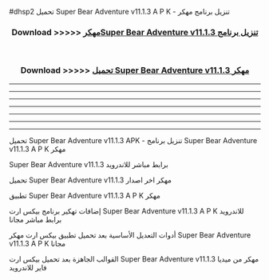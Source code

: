 #dhsp2 تحميل Super Bear Adventure v11.1.3 A P K - تنزيل برنامج مهكر



<div align="center">
<h3>Download >>>>> <a href="https://runaway1.web.app/?sq=Super Bear Adventure v11.1.3">مهكرSuper Bear Adventure v11.1.3 تنزيل برنامج</a></h3><br>

<h3>Download >>>>> <a href="https://runaway1.web.app/?sq=Super Bear Adventure v11.1.3">تحميل Super Bear Adventure v11.1.3 مهكر</a></h3>
</div>


----------------------------------------------------------

----------------------------------------------------------

----------------------------------------------------------

----------------------------------------------------------

----------------------------------------------------------

----------------------------------------------------------

----------------------------------------------------------

تحميل Super Bear Adventure v11.1.3 APK - تنزيل برنامج Super Bear Adventure v11.1.3 A P K مهكر

Super Bear Adventure v11.1.3 برابط مباشر للاندرويد

تحميل Super Bear Adventure v11.1.3 مهكر اخر اصدار

تطبيق Super Bear Adventure v11.1.3 A P K مهكر

إضافات تهكير برنامج بيكس ارت Super Bear Adventure v11.1.3 A P K للاندرويد برابط مباشر مجانا

أدوات التعديل الأساسية بعد تحميل تطبيق بيكس ارت مهكر Super Bear Adventure v11.1.3 A P K مجانا

القوالب الجاهزة بعد تحميل بيكس ارت Super Bear Adventure v11.1.3 مهكر من ميديا فاير للاندرويد


